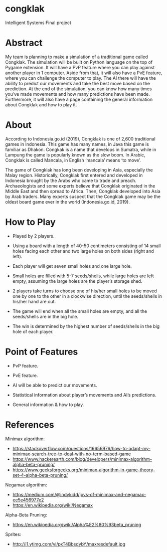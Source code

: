 # congklak
Intelligent Systems Final project

# Abstract
My team is planning to make a simulation of a traditional game called Congklak. The simulation will be built on Python language on the top of Pygame extension. It will have a PvP feature where you can play against another player in 1 computer. Aside from that, it will also have a PvE feature, where you can challenge the computer to play. The AI there will have the ability to predict our movements and take the best move based on the prediction. At the end of the simulation, you can know how many times you’ve made movements and how many predictions have been made. Furthermore, it will also have a page containing the general information about Congklak and how to play it.

# About
According to Indonesia.go.id (2019), Congklak is one of 2,600 traditional games in Indonesia. This game has many names, in Java this game is familiar as Dhakon. Congkak is a name that develops in Sumatra, while in Lampung the game is popularly known as the slow boom. In Arabic, Congklak is called Mancala, in English ‘mancala’ means ‘to move’.

The game of Congklak has long been developing in Asia, especially the Malay region. Historically, Congklak first entered and developed in Indonesia brought by the Arabs who came to trade and preach. Archaeologists and some experts believe that Congklak originated in the Middle East and then spread to Africa. Then, Congklak developed into Asia by Arab traders. Many experts suspect that the Congklak game may be the oldest board game ever in the world (Indonesia.go.id, 2019).

# How to Play
- Played by 2 players.

- Using a board with a length of 40-50 centimeters consisting of 14 small holes facing each other and two large holes on both sides (right and left).

- Each player will get seven small holes and one large hole.

- Small holes are filled with 5-7 seeds/shells, while large holes are left empty, assuming the large holes are the player’s storage shed.

- 2 players take turns to choose one of his/her small holes to be moved one by one to the other in a clockwise direction, until the seeds/shells in his/her hand are out.

- The game will end when all the small holes are empty, and all the seeds/shells are in the big hole.

- The win is determined by the highest number of seeds/shells in the big hole of each player.

# Point of Features
- PvP feature.

- PvE feature.

- AI will be able to predict our movements.

- Statistical information about player’s movements and AI’s predictions.

- General information & how to play.

# References
Minimax algorithm:
- https://stackoverflow.com/questions/16656976/how-to-adapt-my-minimax-search-tree-to-deal-with-no-term-based-game
- https://www.hackerearth.com/blog/developers/minimax-algorithm-alpha-beta-pruning/
- https://www.geeksforgeeks.org/minimax-algorithm-in-game-theory-set-4-alpha-beta-pruning/

Negamax algorithm:
- https://medium.com/@indykidd/joys-of-minimax-and-negamax-ee5e456977e2
- https://en.wikipedia.org/wiki/Negamax

Alpha-Beta Pruning:
- https://en.wikipedia.org/wiki/Alpha%E2%80%93beta_pruning

Sprites:
- http://i1.ytimg.com/vi/pxT4BbsdybY/maxresdefault.jpg
